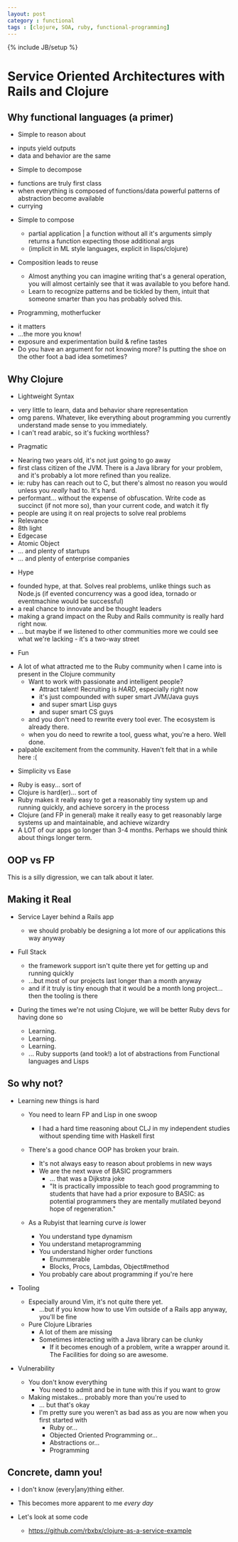 ```yaml
---
layout: post
category : functional
tags : [clojure, SOA, ruby, functional-programming]
---
```

{% include JB/setup %}

Service Oriented Architectures with Rails and Clojure
=====================================================

Why functional languages (a primer)
-----------------------------------

* Simple to reason about
 - inputs yield outputs
 - data and behavior are the same

* Simple to decompose
 - functions are truly first class
 - when everything is composed of functions/data powerful patterns of abstraction become available
 - currying

* Simple to compose
  - partial application | a function without all it's arguments simply returns a function expecting those additional args
  - (implicit in ML style languages, explicit in lisps/clojure)

* Composition leads to reuse
  - Almost anything you can imagine writing that's a general operation, you will almost certainly see that it was available to you before hand.
  - Learn to recognize patterns and be tickled by them, intuit that someone smarter than you has probably solved this.

* Programming, motherfucker
 - it matters
 - ...the more you know!
 - exposure and experimentation build & refine tastes
 - Do you have an argument for not knowing more? Is putting the shoe on the other foot a bad idea sometimes?

Why Clojure
-----------

* Lightweight Syntax
 - very little to learn, data and behavior share representation
 - omg parens. Whatever, like everything about programming you currently understand made sense to you immediately.
  - I can't read arabic, so it's fucking worthless?

* Pragmatic
 - Nearing two years old, it's not just going to go away
 - first class citizen of the JVM. There is a Java library for your problem, and it's probably a lot more refined than you realize.
  - ie: ruby has can reach out to C, but there's almost no reason you would unless you _really_ had to. It's hard.
 - performant... without the expense of obfuscation. Write code as succinct (if not more so), than your current code, and watch it fly
 - people are using it on real projects to solve real problems
  - Relevance
  - 8th light
  - Edgecase
  - Atomic Object
  - ... and plenty of startups
  - ... and plenty of enterprise companies

* Hype
 - founded hype, at that. Solves real problems, unlike things such as Node.js (if evented concurrency was a good idea, tornado or eventmachine would be successful)
 - a real chance to innovate and be thought leaders
  - making a grand impact on the Ruby and Rails community is really hard right now.
   - ... but maybe if we listened to other communities more we could see what we're lacking
    - it's a two-way street

* Fun
 - A lot of what attracted me to the Ruby community when I came into is present in the Clojure community
   - Want to work with passionate and intelligent people?
     - Attract talent! Recruiting is _HARD_, especially right now
     - it's just compounded with super smart JVM/Java guys
     - and super smart Lisp guys
     - and super smart CS guys
   - and you don't need to rewrite every tool ever. The ecosystem is already there.
   - when you do need to rewrite a tool, guess what, you're a hero. Well done.
 - palpable excitement from the community. Haven't felt that in a while here :(

* Simplicity vs Ease
 - Ruby is easy... sort of
 - Clojure is hard(er)... sort of
 - Ruby makes it really easy to get a reasonably tiny system up and running quickly, and achieve sorcery in the process
 - Clojure (and FP in general) make it really easy to get reasonably large systems up and maintainable, and achieve wizardry
 - A LOT of our apps go longer than 3-4 months. Perhaps we should think about things longer term.


OOP vs FP
---------
This is a silly digression, we can talk about it later.

Making it Real
--------------
* Service Layer behind a Rails app
  - we should probably be designing a lot more of our applications this way anyway

* Full Stack
  - the framework support isn't quite there yet for getting up and running quickly
  - ...but most of our projects last longer than a month anyway
  - and if it truly is tiny enough that it would be a month long project... then the tooling is there

* During the times we're not using Clojure, we will be better Ruby devs for having done so
  - Learning.
  - Learning.
  - Learning.
  - ... Ruby supports (and took!) a lot of abstractions from Functional languages and Lisps

So why not?
-----------
* Learning new things is hard
  * You need to learn FP and Lisp in one swoop
    - I had a hard time reasoning about CLJ in my independent studies without spending time with Haskell first
  * There's a good chance OOP has broken your brain.
    - It's not always easy to reason about problems in new ways
    - We are the next wave of BASIC programmers
      - ... that was a Dijkstra joke
      - "It is practically impossible to teach good programming to students that have had a prior exposure to BASIC: as potential programmers they are mentally mutilated beyond hope of regeneration."

  * As a Rubyist that learning curve _is_ lower
    - You understand type dynamism
    - You understand metaprogramming
    - You understand higher order functions
      - Enummerable
      - Blocks, Procs, Lambdas, Object#method
    - You probably care about programming if you're here

* Tooling
  - Especially around Vim, it's not quite there yet.
    - ...but if you know how to use Vim outside of a Rails app anyway, you'll be fine
  - Pure Clojure Libraries
    - A lot of them are missing
    - Sometimes interacting with a Java library can be clunky
      - If it becomes enough of a problem, write a wrapper around it. The Facilities for doing so are awesome.

* Vulnerability
  - You don't know everything
    - You need to admit and be in tune with this if you want to grow
  - Making mistakes... probably more than you're used to
    - ... but that's okay
    - I'm pretty sure you weren't as bad ass as you are now when you first started with
      * Ruby or...
      * Objected Oriented Programming or...
      * Abstractions or...
      * Programming

Concrete, damn you!
-------------------

* I don't know (every|any)thing either.
* This becomes more apparent to me _every_ _day_

* Let's look at some code
  - https://github.com/rbxbx/clojure-as-a-service-example
